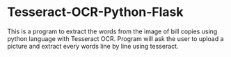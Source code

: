 # Tesseract-OCR-Python-Flask
This is a program to extract the words from the image of bill copies using python language with Tesseract OCR. Program will ask the user to upload a picture and extract every words line by line using tesseract. 
